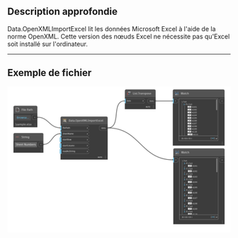 ## Description approfondie
Data.OpenXMLImportExcel lit les données Microsoft Excel à l'aide de la norme OpenXML. Cette version des nœuds Excel ne nécessite pas qu'Excel soit installé sur l'ordinateur.
___
## Exemple de fichier

![Data.OpenXMLImportExcel](./DSOffice.Data.OpenXMLImportExcel_img.png)
